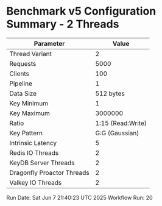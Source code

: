 # Benchmark v5 Configuration Summary - 2 Threads

| Parameter | Value |
|-----------|-------|
| Thread Variant | 2 |
| Requests | 5000 |
| Clients | 100 |
| Pipeline | 1 |
| Data Size | 512 bytes |
| Key Minimum | 1 |
| Key Maximum | 3000000 |
| Ratio | 1:15 (Read:Write) |
| Key Pattern | G:G (Gaussian) |
| Intrinsic Latency | 5 |
| Redis IO Threads | 2 |
| KeyDB Server Threads | 2 |
| Dragonfly Proactor Threads | 2 |
| Valkey IO Threads | 2 |

Run Date: Sat Jun  7 21:40:23 UTC 2025
Workflow Run: 20
